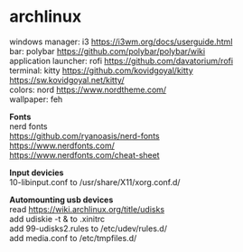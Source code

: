 # archlinux  
windows manager: i3 https://i3wm.org/docs/userguide.html  
bar: polybar https://github.com/polybar/polybar/wiki  
application launcher: rofi https://github.com/davatorium/rofi  
terminal: kitty https://github.com/kovidgoyal/kitty https://sw.kovidgoyal.net/kitty/  
colors: nord https://www.nordtheme.com/  
wallpaper: feh  

**Fonts**  
nerd fonts  
https://github.com/ryanoasis/nerd-fonts  
https://www.nerdfonts.com/  
https://www.nerdfonts.com/cheat-sheet  

**Input devicies**  
10-libinput.conf to /usr/share/X11/xorg.conf.d/  
  
**Automounting usb devices**  
read https://wiki.archlinux.org/title/udisks  
add udiskie -t & to .xinitrc  
add 99-udisks2.rules to /etc/udev/rules.d/  
add media.conf to /etc/tmpfiles.d/  
